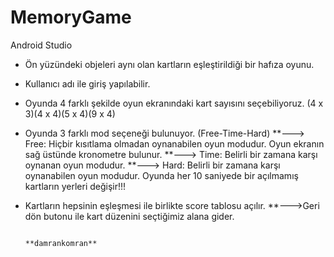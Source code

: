 # MemoryGame

Android Studio

* Ön yüzündeki objeleri aynı olan kartların eşleştirildiği bir hafıza oyunu.
* Kullanıcı adı ile giriş yapılabilir.
* Oyunda 4 farklı şekilde oyun ekranındaki kart sayısını seçebiliyoruz. (4 x 3)(4 x 4)(5 x 4)(9 x 4)
* Oyunda 3 farklı mod seçeneği bulunuyor. (Free-Time-Hard)
    **---> Free: Hiçbir kısıtlama olmadan oynanabilen oyun modudur. Oyun ekranın sağ üstünde kronometre bulunur.
    **---> Time: Belirli bir zamana karşı oynanan oyun modudur.
    **---> Hard: Belirli bir zamana karşı oynanabilen oyun modudur. Oyunda her 10 saniyede bir açılmamış kartların yerleri değişir!!!
* Kartların hepsinin eşleşmesi ile birlikte score tablosu açılır.
    **--->Geri dön butonu ile kart düzenini seçtiğimiz alana gider.
    
                                                                                                                  **damrankomran**
